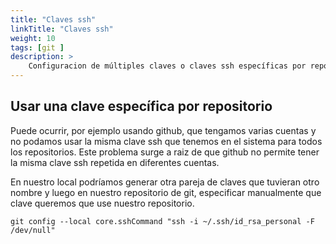 ```yaml
---
title: "Claves ssh"
linkTitle: "Claves ssh"
weight: 10
tags: [git ]
description: >
    Configuracion de múltiples claves o claves ssh específicas por repositorio
---
```


## Usar una clave específica por repositorio
Puede ocurrir, por ejemplo usando github, que tengamos varias cuentas y no podamos usar la misma clave ssh que tenemos en el sistema para todos los repositorios. Este problema surge a raiz de que github no permite tener la misma clave ssh repetida en diferentes cuentas.

En nuestro local podríamos generar otra pareja de claves que tuvieran otro nombre y luego en nuestro repositorio de git, especificar manualmente que clave queremos que use nuestro repositorio. 
``` shell
git config --local core.sshCommand "ssh -i ~/.ssh/id_rsa_personal -F /dev/null"
```

